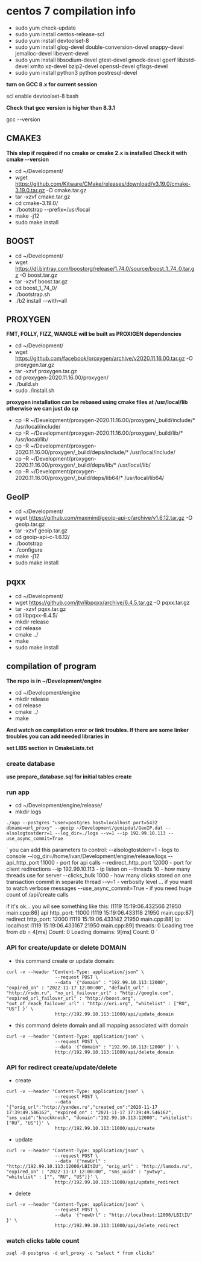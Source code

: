 # centos 7 compilation info

- sudo yum check-update
- sudo yum install centos-release-scl
- sudo yum install devtoolset-8
- sudo yum install glog-devel double-conversion-devel snappy-devel jemalloc-devel libevent-devel
- sudo yum install libsodium-devel gtest-devel gmock-devel gperf libzstd-devel xmlto xz-devel bzip2-devel openssl-devel gflags-devel
- sudo yum install python3 python postresql-devel

**turn on GCC 8.x for current session**

scl enable devtoolset-8 bash

**Check that gcc version is higher than 8.3.1**

gcc --version


## CMAKE3   
**This step if required if no cmake or cmake 2.x is installed**
**Check it with cmake --version**

- cd ~/Development/
- wget https://github.com/Kitware/CMake/releases/download/v3.19.0/cmake-3.19.0.tar.gz -O cmake.tar.gz
- tar -xzvf cmake.tar.gz
- cd cmake-3.19.0/
- ./bootstrap --prefix=/usr/local
- make -j12
- sudo make install


## BOOST
- cd ~/Development/
- wget https://dl.bintray.com/boostorg/release/1.74.0/source/boost_1_74_0.tar.gz -O boost.tar.gz 
- tar -xzvf boost.tar.gz
- cd boost_1_74_0/
- ./bootstrap.sh
- ./b2 install --with=all 


## PROXYGEN
**FMT, FOLLY, FIZZ, WANGLE will be built as PROXIGEN dependencies**
- cd ~/Development/
- wget https://github.com/facebook/proxygen/archive/v2020.11.16.00.tar.gz -O proxygen.tar.gz
- tar -xzvf proxygen.tar.gz
- cd proxygen-2020.11.16.00/proxygen/
- ./build.sh
- sudo ./install.sh

**proxygen installation can be rebased using cmake files at /usr/local/lib**
**otherwise we can just do cp**
- cp -R ~/Development/proxygen-2020.11.16.00/proxygen/_build/include/* /usr/local/include/
- cp -R ~/Development/proxygen-2020.11.16.00/proxygen/_build/lib/* /usr/local/lib/
- cp -R ~/Development/proxygen-2020.11.16.00/proxygen/_build/deps/include/* /usr/local/include/
- cp -R ~/Development/proxygen-2020.11.16.00/proxygen/_build/deps/lib/* /usr/local/lib/
- cp -R ~/Development/proxygen-2020.11.16.00/proxygen/_build/deps/lib64/* /usr/local/lib64/


## GeoIP
- cd ~/Development/
- wget https://github.com/maxmind/geoip-api-c/archive/v1.6.12.tar.gz -O geoip.tar.gz
- tar -xzvf geoip.tar.gz
- cd geoip-api-c-1.6.12/
- ./bootstrap
- ./configure
- make -j12
- sudo make install


## pqxx
- cd ~/Development/
- wget https://github.com/jtv/libpqxx/archive/6.4.5.tar.gz -O pqxx.tar.gz
- tar -xzvf pqxx.tar.gz
- cd libpqxx-6.4.5/
- mkdir release
- cd release
- cmake ../
- make
- sudo make install


## compilation of program
**The repo is in ~/Development/engine**
- cd ~/Development/engine
- mkdir release
- cd release
- cmake ../
- make

**And watch on compilation error or link troubles.
If there are some linker troubles you can add needed libraries in** 

**set LIBS section in CmakeLists.txt**

### create database

**use prepare_database.sql for initial tables create**

### run app
- cd ~/Development/engine/release/
- mkdir logs

```
./app --postgres "user=postgres host=localhost port=5432 dbname=url_proxy" --geoip ~/Development/geoipdat/GeoIP.dat --alsologtostderr=1 --log_dir=./logs --v=1 --ip 192.99.10.113 --use_async_commit=True
```
`
you can add this parameters to control:
--alsologtostderr=1  - logs to console
--log_dir=/home/ivan/Development/engine/release/logs
--api_http_port 11000     - port for api calls
--redirect_http_port 12000     - port for client redirections
--ip 192.99.10.113                  - ip listen on
--threads 10                      - how many threads use for server
--clicks_bulk 1000                - how many clicks stored on one transaction commit in separate thread
--v=1                             - verbosity level ... if you want to watch verbose messages
--use_async_commit=True			  - if you need huge count of /api/create calls


if it's ok... you wil see something like this:
I1119 15:19:06.432566 21950 main.cpp:86] api http_port: 11000
I1119 15:19:06.433118 21950 main.cpp:87] redirect http_port: 12000
I1119 15:19:06.433142 21950 main.cpp:88] ip: localhost
I1119 15:19:06.433167 21950 main.cpp:89] threads: 0
Loading tree from db = 4[ms]
Count: 0
Loading domains: 9[ms]
Count: 0
`

### API for create/update or delete DOMAIN

* this command create or update domain:

```
curl -v --header "Content-Type: application/json" \
                  --request POST \
                  --data '{"domain" : "192.99.10.113:12000", "expired_on" : "2022-11-17 12:00:00", "default_url" : "http://rsdn.ru", "no_url_failover_url" : "http://google.com", "expired_url_failover_url" : "http://boost.org", "out_of_reach_failover_url" : "http://ori.org", "whitelist" : ["RU", "US"] }' \
                  http://192.99.10.113:11000/api/update_domain
```

* this command delete domain and all mapping associated with domain
```
curl -v --header "Content-Type: application/json" \
                  --request POST \
                  --data '{"domain" : "192.99.10.113:12000" }' \
                  http://192.99.10.113:11000/api/delete_domain
```

### API for redirect create/update/delete

* create

```
curl -v --header "Content-Type: application/json" \
                  --request POST \
                  --data '{"orig_url":"http://yandex.ru","created_on":"2020-11-17 17:39:49.546162", "expired_on" : "2021-11-17 17:39:49.546162", "sms_uuid":"knockknock", "domain":"192.99.10.113:12000", "whitelist":["RU", "US"]}' \
                  http://192.99.10.113:11000/api/create
```

* update

```
curl -v --header "Content-Type: application/json" \
                  --request POST \
                  --data '{"newUrl" : "http://192.99.10.113:12000/LBItIU", "orig_url" : "http://lamoda.ru", "expired_on" : "2022-11-17 12:00:00", "sms_uuid" : "ywtwy", "whitelist" : ["", "RU", "US"]}' \
                  http://192.99.10.113:11000/api/update_redirect
```

* delete

```
curl -v --header "Content-Type: application/json" \
                  --request POST \
                  --data '{"newUrl" : "http://localhost:12000/LBItIU" }' \
                  http://192.99.10.113:11000/api/delete_redirect
```






### watch clicks table count

```
psql -U postgres -d url_proxy -c "select * from clicks"
```

